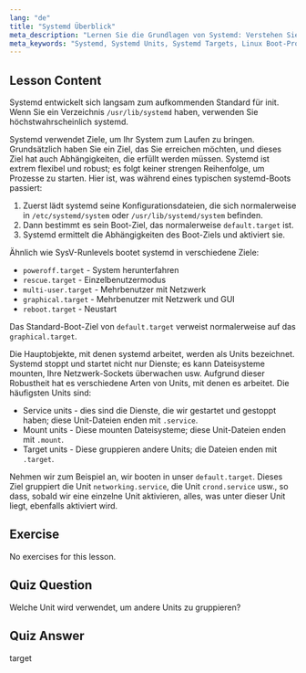 ```yaml
---
lang: "de"
title: "Systemd Überblick"
meta_description: "Lernen Sie die Grundlagen von Systemd: Verstehen Sie Units, Targets und den Boot-Prozess. Entdecken Sie, wie Systemd Dienste und Systemzustände in Linux verwaltet. Beginnen Sie Ihre Reise!"
meta_keywords: "Systemd, Systemd Units, Systemd Targets, Linux Boot-Prozess, Linux Dienste, Anfänger, Tutorial, Anleitung"
---
```


## Lesson Content

Systemd entwickelt sich langsam zum aufkommenden Standard für init. Wenn Sie ein Verzeichnis `/usr/lib/systemd` haben, verwenden Sie höchstwahrscheinlich systemd.

Systemd verwendet Ziele, um Ihr System zum Laufen zu bringen. Grundsätzlich haben Sie ein Ziel, das Sie erreichen möchten, und dieses Ziel hat auch Abhängigkeiten, die erfüllt werden müssen. Systemd ist extrem flexibel und robust; es folgt keiner strengen Reihenfolge, um Prozesse zu starten. Hier ist, was während eines typischen systemd-Boots passiert:

1. Zuerst lädt systemd seine Konfigurationsdateien, die sich normalerweise in `/etc/systemd/system` oder `/usr/lib/systemd/system` befinden.
2. Dann bestimmt es sein Boot-Ziel, das normalerweise `default.target` ist.
3. Systemd ermittelt die Abhängigkeiten des Boot-Ziels und aktiviert sie.

Ähnlich wie SysV-Runlevels bootet systemd in verschiedene Ziele:

- `poweroff.target` - System herunterfahren
- `rescue.target` - Einzelbenutzermodus
- `multi-user.target` - Mehrbenutzer mit Netzwerk
- `graphical.target` - Mehrbenutzer mit Netzwerk und GUI
- `reboot.target` - Neustart

Das Standard-Boot-Ziel von `default.target` verweist normalerweise auf das `graphical.target`.

Die Hauptobjekte, mit denen systemd arbeitet, werden als Units bezeichnet. Systemd stoppt und startet nicht nur Dienste; es kann Dateisysteme mounten, Ihre Netzwerk-Sockets überwachen usw. Aufgrund dieser Robustheit hat es verschiedene Arten von Units, mit denen es arbeitet. Die häufigsten Units sind:

- Service units - dies sind die Dienste, die wir gestartet und gestoppt haben; diese Unit-Dateien enden mit `.service`.
- Mount units - Diese mounten Dateisysteme; diese Unit-Dateien enden mit `.mount`.
- Target units - Diese gruppieren andere Units; die Dateien enden mit `.target`.

Nehmen wir zum Beispiel an, wir booten in unser `default.target`. Dieses Ziel gruppiert die Unit `networking.service`, die Unit `crond.service` usw., so dass, sobald wir eine einzelne Unit aktivieren, alles, was unter dieser Unit liegt, ebenfalls aktiviert wird.

## Exercise

No exercises for this lesson.

## Quiz Question

Welche Unit wird verwendet, um andere Units zu gruppieren?

## Quiz Answer

target
